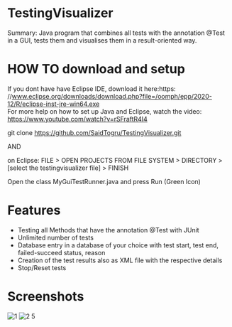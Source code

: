 # TestingVisualizer
Summary: Java program that combines all tests with the annotation @Test in a GUI, tests them and visualises them in a result-oriented way.

# HOW TO download and setup
If you dont have have Eclipse IDE, download it here:https: //www.eclipse.org/downloads/download.php?file=/oomph/epp/2020-12/R/eclipse-inst-jre-win64.exe  
For more help on how to set up Java and Eclipse, watch the video: https://www.youtube.com/watch?v=rSFraftR4I4

git clone https://github.com/SaidTogru/TestingVisualizer.git 

AND

on Eclipse: FILE > OPEN PROJECTS FROM FILE SYSTEM > DIRECTORY > [select the testingvisualizer file] > FINISH

Open the class MyGuiTestRunner.java and press Run (Green Icon)

# Features

- Testing all Methods that have the annotation @Test with JUnit
- Unlimited number of tests
- Database entry in a database of your choice with test start, test end, failed-succeed status, reason
- Creation of the test results also as XML file with the respective details
- Stop/Reset tests

# Screenshots

![1](https://user-images.githubusercontent.com/65668541/110056764-acd5f400-7d5f-11eb-9661-750ee0d42bd5.png)
![2 5](https://user-images.githubusercontent.com/65668541/110056774-b3646b80-7d5f-11eb-9aa2-de0bdb46c232.png)




